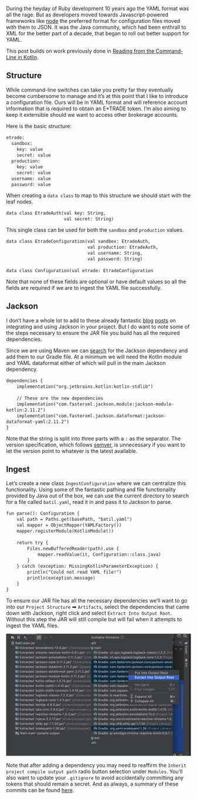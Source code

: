 [//]: # (zauthor: Sean Soper)
[//]: # (ztitle: Reading a YAML Configuration File in Kotlin)
[//]: # (zsubtitle: Adding a dependency on Jackson in your Gradle file)
[//]: # (zimage: https://unsplash.com/photos/xDjcU1Pglro)
[//]: # (ztags: kotlin, batil, jackson, yaml)

During the heyday of Ruby development 10 years ago the YAML format was all the rage. But as developers moved towards Javascript-powered frameworks like [node](https://nodejs.org/) the preferred format for configuration files moved with them to JSON. It was the Java community, which had been enthrall to XML for the better part of a decade, that began to roll out better support for YAML.

This post builds on work previously done in [Reading from the Command-Line in Kotlin](/blog/reading_command_line.html).

## Structure

While command-line switches can take you pretty far they eventually become cumbersome to manage and it’s at this point that I like to introduce a configuration file. Ours will be in YAML format and will reference account information that is required to obtain an E*TRADE token. I’m also aiming to keep it extensible should we want to access other brokerage accounts.

Here is the basic structure:

    etrade:
      sandbox:
        key: value
        secret: value
      production:
        key: value
        secret: value
      username: value
      password: value        

When creating a `data class` to map to this structure we should start with the leaf nodes.

    data class EtradeAuth(val key: String,
                          val secret: String)

This single class can be used for both the `sandbox` and `production` values.

    data class EtradeConfiguration(val sandbox: EtradeAuth,
                                   val production: EtradeAuth,
                                   val username: String,
                                   val password: String)
                                   
    data class Configuration(val etrade: EtradeConfiguration

Note that none of these fields are optional or have default values so all the fields are required if we are to ingest the YAML file successfully.

## Jackson

I don’t have a whole lot to add to these already fantastic [blog](https://www.mkammerer.de/blog/kotlin-and-yaml-part-2/) [posts](https://www.baeldung.com/jackson-yaml) on integrating and using Jackson in your project. But I do want to note some of the steps necessary to ensure the JAR file you build has all the required dependencies.

Since we are using Maven we can [search](https://search.maven.org/search?q=fasterxml%20jackson%20dataformat) for the Jackson dependency and add them to our Gradle file. At a minimum we will need the Kotlin module and YAML dataformat either of which will pull in the main Jackson dependency. 

    dependencies {
        implementation("org.jetbrains.kotlin:kotlin-stdlib")
        
        // These are the new dependencies
        implementation("com.fasterxml.jackson.module:jackson-module-kotlin:2.11.2")
        implementation("com.fasterxml.jackson.dataformat:jackson-dataformat-yaml:2.11.2")
    }

Note that the string is split into three parts with a `:` as the separator. The version specification, which follows [semver](https://semver.org/), is unnecessary if you want to let the version point to whatever is the latest available.

## Ingest

Let’s create a new class `IngestConfiguration` where we can centralize this functionality. Using some of the fantastic pathing and file functionality provided by Java out of the box, we can use the current directory to search for a file called `batil.yaml`, read it in and pass it to Jackson to parse.

    fun parse(): Configuration {
        val path = Paths.get(basePath, "batil.yaml")
        val mapper = ObjectMapper(YAMLFactory())
        mapper.registerModule(KotlinModule())
        
        return try {
            Files.newBufferedReader(path).use {
                mapper.readValue(it, Configuration::class.java)
            }
        } catch (exception: MissingKotlinParameterException) {
            println("Could not read YAML file!")
            println(exception.message)
        }
    }

To ensure our JAR file has all the necessary dependencies we’ll want to go into our `Project Structure` ➡ `Artifacts`, select the dependencies that came down with Jackson, right click and select `Extract Into Output Root`. Without this step the JAR will still compile but will fail when it attempts to ingest the YAML files.

<img src="/images/blog/reading_yaml_configuration_file_kotlin/extract.png" alt="Structure Screenshot" class="img-fluid rounded embedded">

Note that after adding a dependency you may need to reaffirm the `Inherit project compile output path` radio button selection under `Modules`. You’ll also want to update your `.gitignore` to avoid accidentally committing any tokens that should remain a secret. And as always, a summary of these commits can be found [here](https://github.com/ssoper/Batil/compare/8428dd..35dba93).
